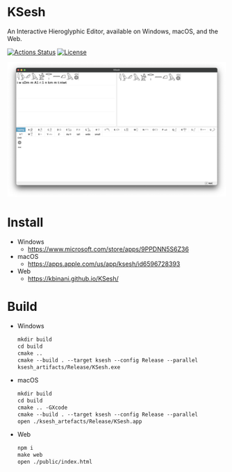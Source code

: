# KSesh

An Interactive Hieroglyphic Editor, available on Windows, macOS, and the Web.

[![Actions Status](https://github.com/kbinani/KSesh/workflows/CI/badge.svg)](https://github.com/kbinani/KSesh/actions)
[![License](https://img.shields.io/github/license/kbinani/KSesh)](https://www.gnu.org/licenses/agpl-3.0.html)

![screenshot](https://raw.githubusercontent.com/kbinani/KSesh/main/pkg/app-store/screenshot.png)

# Install

- Windows
  - https://www.microsoft.com/store/apps/9PPDNN5S6Z36
- macOS
  - https://apps.apple.com/us/app/ksesh/id6596728393
- Web
  - https://kbinani.github.io/KSesh/

# Build

- Windows
  ```
  mkdir build
  cd build
  cmake ..
  cmake --build . --target ksesh --config Release --parallel
  ksesh_artifacts/Release/KSesh.exe
  ```

- macOS
  ```
  mkdir build
  cd build
  cmake .. -GXcode
  cmake --build . --target ksesh --config Release --parallel
  open ./ksesh_artefacts/Release/KSesh.app
  ```

- Web
  ```
  npm i
  make web
  open ./public/index.html
  ```
